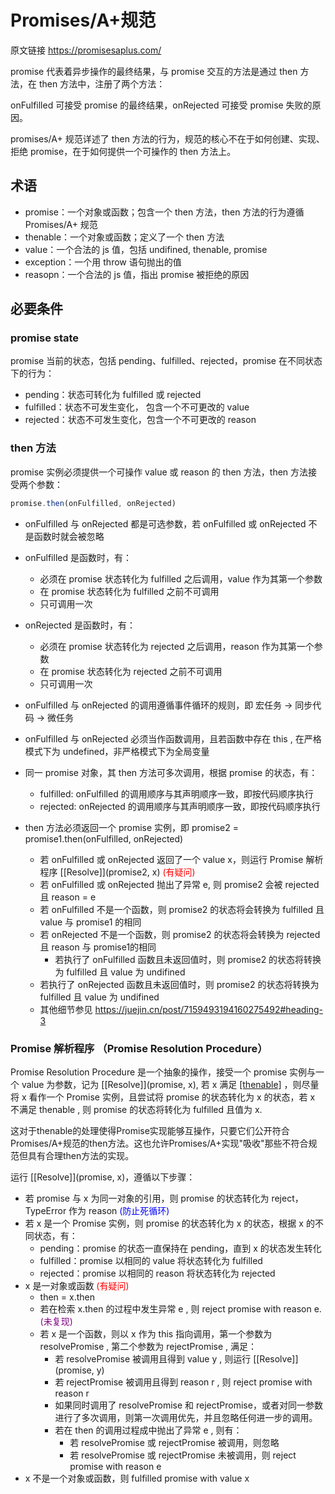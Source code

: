 # Promises/A+规范

原文链接 https://promisesaplus.com/

promise 代表着异步操作的最终结果，与 promise 交互的方法是通过 then 方法，在 then 方法中，注册了两个方法：

onFulfilled 可接受 promise 的最终结果，onRejected 可接受 promise 失败的原因。

promises/A+ 规范详述了 then 方法的行为，规范的核心不在于如何创建、实现、拒绝 promise，在于如何提供一个可操作的 then 方法上。

## 术语

- promise：一个对象或函数；包含一个 then 方法，then 方法的行为遵循 Promises/A+ 规范
- <span id="thenable">thenable</span>：一个对象或函数；定义了一个 then 方法
- value：一个合法的 js 值，包括 undifined, thenable, promise
- exception：一个用 throw 语句抛出的值
- reasopn：一个合法的 js 值，指出 promise 被拒绝的原因

## 必要条件

### promise state

promise 当前的状态，包括 pending、fulfilled、rejected，promise 在不同状态下的行为：

- pending：状态可转化为 fulfilled 或 rejected
- fulfilled：状态不可发生变化， 包含一个不可更改的 value  
- rejected：状态不可发生变化，包含一个不可更改的 reason

### then 方法

promise 实例必须提供一个可操作 value 或 reason 的 then 方法，then 方法接受两个参数：

```js
promise.then(onFulfilled, onRejected)
```

- onFulfilled 与 onRejected 都是可选参数，若 onFulfilled 或 onRejected 不是函数时就会被忽略
- onFulfilled 是函数时，有：
  - 必须在 promise 状态转化为 fulfilled 之后调用，value 作为其第一个参数
  - 在 promise 状态转化为 fulfilled 之前不可调用
  - 只可调用一次

- onRejected 是函数时，有：
  - 必须在 promise 状态转化为 rejected 之后调用，reason 作为其第一个参数
  - 在 promise 状态转化为 rejected 之前不可调用
  - 只可调用一次
- onFulfilled 与 onRejected 的调用遵循事件循环的规则，即 宏任务  &rarr; 同步代码 &rarr; 微任务  
- onFulfilled 与 onRejected 必须当作函数调用，且若函数中存在 this , 在严格模式下为 undefined，非严格模式下为全局变量
- 同一 promise 对象，其 then 方法可多次调用，根据 promise 的状态，有：
  - fulfilled: onFulfilled 的调用顺序与其声明顺序一致，即按代码顺序执行
  - rejected: onRejected 的调用顺序与其声明顺序一致，即按代码顺序执行

- then 方法必须返回一个 promise 实例，即 promise2 = promise1.then(onFulfilled, onRejected)
  - 若 onFulfilled 或 onRejected 返回了一个 value x，则运行 Promise 解析程序 \[[Resolve]](promise2, x) <font color=red>(有疑问)</font>
  - 若 onFulfilled 或 onRejected 抛出了异常 e, 则 promise2 会被 rejected 且 reason = e
  - 若 onFulfilled 不是一个函数，则 promise2 的状态将会转换为 fulfilled 且 value 与 promise1 的相同
  - 若 onRejected 不是一个函数，则 promise2  的状态将会转换为 rejected 且 reason 与 promise1的相同
    - 若执行了 onFulfilled 函数且未返回值时，则 promise2 的状态将转换为 fulfilled 且 value 为 undifined
  - 若执行了 onRejected 函数且未返回值时，则 promise2 的状态将转换为 fulfilled 且 value 为 undifined
  - 其他细节参见 https://juejin.cn/post/7159493194160275492#heading-3

### Promise 解析程序 （Promise Resolution Procedure）

Promise Resolution Procedure 是一个抽象的操作，接受一个 promise 实例与一个 value 为参数，记为 \[[Resolve]](promise, x), 若 x 满足 [[thenable]](#thenable) ，则尽量将 x 看作一个 Promise 实例，且尝试将 promise 的状态转化为 x 的状态，若 x 不满足 thenable , 则 promise 的状态将转化为 fulfilled 且值为 x.

这对于thenable的处理使得Promise实现能够互操作，只要它们公开符合Promises/A+规范的then方法。这也允许Promises/A+实现"吸收"那些不符合规范但具有合理then方法的实现。

运行 \[[Resolve]](promise, x)，遵循以下步骤：

- 若 promise 与 x 为同一对象的引用，则 promise 的状态转化为 reject，TypeError 作为 reason <font color=blue>(防止死循环)</font>
- 若 x 是一个 Promise 实例，则 promise 的状态转化为 x 的状态，根据 x 的不同状态，有：
  - pending：promise 的状态一直保持在 pending，直到 x 的状态发生转化
  - fulfilled：promise 以相同的 value 将状态转化为 fulfilled
  - rejected：promise 以相同的 reason 将状态转化为 rejected
- x 是一对象或函数 <font color=red>(有疑问)</font>
  - then = x.then
  - 若在检索 x.then 的过程中发生异常 e , 则 reject promise with reason e. <font color=purple>(未复现)</font>
  - 若 x 是一个函数，则以 x 作为 this 指向调用，第一个参数为 resolvePromise , 第二个参数为 rejectPromise , 满足：
    - 若 resolvePromise 被调用且得到 value y , 则运行 \[[Resolve]](promise, y)
    - 若 rejectPromise 被调用且得到 reason r ,  则 reject promise with reason r
    - 如果同时调用了 resolvePromise 和 rejectPromise，或者对同一参数进行了多次调用，则第一次调用优先，并且忽略任何进一步的调用。
    - 若在 then 的调用过程成中抛出了异常 e , 则有：
      - 若 resolvePromise 或 rejectPromise 被调用，则忽略
      - 若 resolvePromise 或 rejectPromise 未被调用，则 reject promise with reason e
- x 不是一个对象或函数，则 fulfilled promise with value x